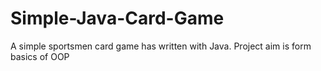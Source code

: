 # Simple-Java-Card-Game
A simple sportsmen card game has written with Java. Project aim is form basics of OOP
